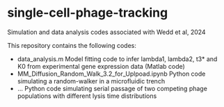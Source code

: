 # single-cell-phage-tracking
Simulation and data analysis codes associated with Wedd et al, 2024

This repository contains the following codes:
- data_analysis.m Model fitting code to infer lambda1, lambda2, t3* and K0 from experimental gene expression data (Matlab code)
- MM_Diffusion_Random_Walk_3.2_for_Uplpoad.ipynb Python code simulating a random-walker in a microfluidic trench
- ... Python code simulating serial passage of two competing phage populations with different lysis time distributions
